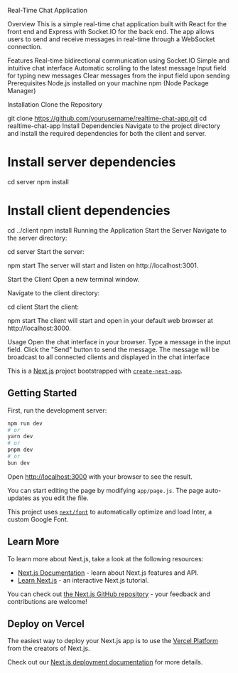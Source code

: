 Real-Time Chat Application

Overview
This is a simple real-time chat application built with React for the front end and Express with Socket.IO for the back end. The app allows users to send and receive messages in real-time through a WebSocket connection.

Features
Real-time bidirectional communication using Socket.IO
Simple and intuitive chat interface
Automatic scrolling to the latest message
Input field for typing new messages
Clear messages from the input field upon sending
Prerequisites
Node.js installed on your machine
npm (Node Package Manager)

Installation
Clone the Repository

git clone https://github.com/yourusername/realtime-chat-app.git
cd realtime-chat-app
Install Dependencies
Navigate to the project directory and install the required dependencies for both the client and server.


# Install server dependencies
cd server
npm install

# Install client dependencies
cd ../client
npm install
Running the Application
Start the Server
Navigate to the server directory:


cd server
Start the server:


npm start
The server will start and listen on http://localhost:3001.

Start the Client
Open a new terminal window.

Navigate to the client directory:


cd client
Start the client:


npm start
The client will start and open in your default web browser at http://localhost:3000.

Usage
Open the chat interface in your browser.
Type a message in the input field.
Click the "Send" button to send the message.
The message will be broadcast to all connected clients and displayed in the chat interface




This is a [Next.js](https://nextjs.org/) project bootstrapped with [`create-next-app`](https://github.com/vercel/next.js/tree/canary/packages/create-next-app).

## Getting Started

First, run the development server:

```bash
npm run dev
# or
yarn dev
# or
pnpm dev
# or
bun dev
```

Open [http://localhost:3000](http://localhost:3000) with your browser to see the result.

You can start editing the page by modifying `app/page.js`. The page auto-updates as you edit the file.

This project uses [`next/font`](https://nextjs.org/docs/basic-features/font-optimization) to automatically optimize and load Inter, a custom Google Font.

## Learn More

To learn more about Next.js, take a look at the following resources:

- [Next.js Documentation](https://nextjs.org/docs) - learn about Next.js features and API.
- [Learn Next.js](https://nextjs.org/learn) - an interactive Next.js tutorial.

You can check out [the Next.js GitHub repository](https://github.com/vercel/next.js/) - your feedback and contributions are welcome!

## Deploy on Vercel

The easiest way to deploy your Next.js app is to use the [Vercel Platform](https://vercel.com/new?utm_medium=default-template&filter=next.js&utm_source=create-next-app&utm_campaign=create-next-app-readme) from the creators of Next.js.

Check out our [Next.js deployment documentation](https://nextjs.org/docs/deployment) for more details.
